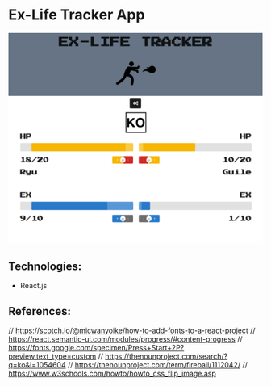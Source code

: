 # Ex-Life Tracker App

![alt text](src/Img/01.png)

## Technologies:
- React.js

## References:
// https://scotch.io/@micwanyoike/how-to-add-fonts-to-a-react-project
// https://react.semantic-ui.com/modules/progress/#content-progress
// https://fonts.google.com/specimen/Press+Start+2P?preview.text_type=custom
// https://thenounproject.com/search/?q=ko&i=1054604
// https://thenounproject.com/term/fireball/1112042/
// https://www.w3schools.com/howto/howto_css_flip_image.asp